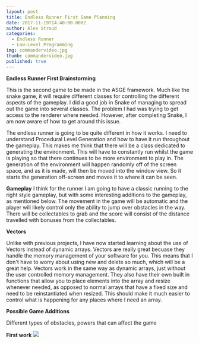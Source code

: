 ```yaml
---
layout: post
title: Endless Runner First Game Planning
date: 2017-11-19T14:40:00.000Z
author: Alex Stroud
categories:
  - Endless Runner
  - Low-Level Programming
img: commandervideo.jpg
thumb: commandervideo.jpg
published: true
---
```


<b>Endless Runner First Brainstorming</b>

This is the second game to be made in the ASGE framework. Much like the snake game, it will require different classes for controlling the different aspects of the gameplay. I did a good job in Snake of managing to spread out the game into several classes. The problem I had was trying to get access to the renderer where needed. However, after completing Snake, I am now aware of how to get around this issue.

The endless runner is going to be quite different in how it works. I need to understand Procedural Level Generation and how to have it run throughout the gameplay. This makes me think that there will be a class dedicated to generating the environment. This will have to constantly run whilst the game is playing so that there continues to be more environment to play in. The generation of the environment will happen randomly off of the screen space, and as it is made, will then be moved into the window view. So it starts the generation off-screen and moves it to where it can be seen.

<b>Gameplay</b>
I think for the runner I am going to have a classic running to the right style gameplay, but with some interesting additions to the gameplay, as mentioned below. The movement in the game will be automatic and the player will likely control only the ability to jump over obstacles in the way. There will be collectables to grab and the score will consist of the distance travelled with bonuses from the collectables.

<b>Vectors</b>

Unlike with previous projects, I have now started learning about the use of Vectors instead of dynamic arrays. Vectors are really great becuase they handle the memory management of your software for you. This means that I don't have to worry about using new and delete so much, which will be a great help. Vectors work in the same way as dynamic arrays, just without the user controlled memory management. They also have their own built in functions that allow you to place elements into the array and resize whenever needed, as opposed to normal arrays that have a fixed size and need to be reinstantiated when resized. This should make it much easier to control what is happening for any places where I need an array.

<b>Possible Game Additions</b>

Different types of obstacles, powers that can affect the game


<b>First work</b>
<img src ="https://github.com/Stroudie2/Stroudie2.github.io/blob/master/assets/img/blog/20171112_153307.jpg">
